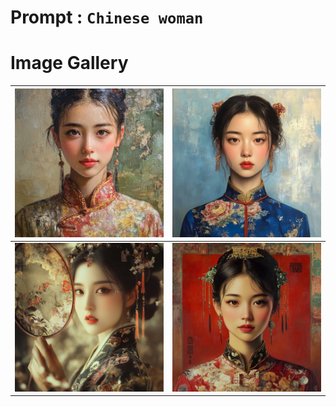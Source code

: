 # Prompt : `Chinese woman`

# Image Gallery

| ![Image 1](Chinese_woman__1.png) | ![Image 2](Chinese_woman__2.png) |
| -------------------------------- | -------------------------------- |
| ![Image 3](Chinese_woman__3.png) | ![Image 4](Chinese_woman__4.png) |
